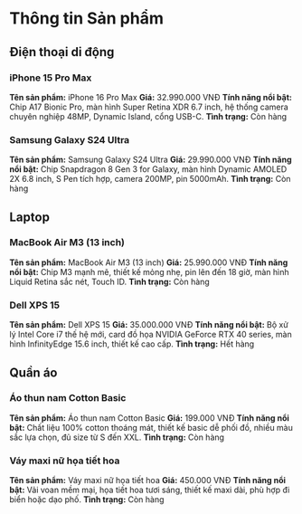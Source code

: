 # Thông tin Sản phẩm

## Điện thoại di động

### iPhone 15 Pro Max

**Tên sản phẩm:** iPhone 16 Pro Max
**Giá:** 32.990.000 VNĐ
**Tính năng nổi bật:** Chip A17 Bionic Pro, màn hình Super Retina XDR 6.7 inch, hệ thống camera chuyên nghiệp 48MP, Dynamic Island, cổng USB-C.
**Tình trạng:** Còn hàng

### Samsung Galaxy S24 Ultra

**Tên sản phẩm:** Samsung Galaxy S24 Ultra
**Giá:** 29.990.000 VNĐ
**Tính năng nổi bật:** Chip Snapdragon 8 Gen 3 for Galaxy, màn hình Dynamic AMOLED 2X 6.8 inch, S Pen tích hợp, camera 200MP, pin 5000mAh.
**Tình trạng:** Còn hàng

## Laptop

### MacBook Air M3 (13 inch)

**Tên sản phẩm:** MacBook Air M3 (13 inch)
**Giá:** 25.990.000 VNĐ
**Tính năng nổi bật:** Chip M3 mạnh mẽ, thiết kế mỏng nhẹ, pin lên đến 18 giờ, màn hình Liquid Retina sắc nét, Touch ID.
**Tình trạng:** Còn hàng

### Dell XPS 15

**Tên sản phẩm:** Dell XPS 15
**Giá:** 35.000.000 VNĐ
**Tính năng nổi bật:** Bộ xử lý Intel Core i7 thế hệ mới, card đồ họa NVIDIA GeForce RTX 40 series, màn hình InfinityEdge 15.6 inch, thiết kế cao cấp.
**Tình trạng:** Hết hàng

## Quần áo

### Áo thun nam Cotton Basic

**Tên sản phẩm:** Áo thun nam Cotton Basic
**Giá:** 199.000 VNĐ
**Tính năng nổi bật:** Chất liệu 100% cotton thoáng mát, thiết kế basic dễ phối đồ, nhiều màu sắc lựa chọn, đủ size từ S đến XXL.
**Tình trạng:** Còn hàng

### Váy maxi nữ họa tiết hoa

**Tên sản phẩm:** Váy maxi nữ họa tiết hoa
**Giá:** 450.000 VNĐ
**Tính năng nổi bật:** Vải voan mềm mại, họa tiết hoa tươi sáng, thiết kế maxi dài, phù hợp đi biển hoặc dạo phố.
**Tình trạng:** Còn hàng